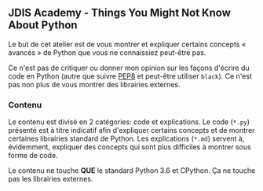 ## JDIS Academy - Things You Might Not Know About Python

Le but de cet atelier est de vous montrer et expliquer certains concepts « avancés » de Python que vous ne connaissiez peut-être pas.

Ce n'est pas de critiquer ou donner mon opinion sur les façons d'écrire du code en Python (autre que suivre [PEP8](https://www.python.org/dev/peps/pep-0008/) et peut-être utiliser `black`). Ce n'est pas non plus de vous montrer des librairies externes.

### Contenu
Le contenu est divisé en 2 catégories: code et explications.
Le code (`*.py`) présenté est à titre indicatif afin d'expliquer certains concepts et de montrer certaines librairies standard de Python.
Les explications (`*.md`) servent à, évidemment, expliquer des concepts qui sont plus difficiles à montrer sous forme de code.

Le contenu ne touche **QUE** le standard Python 3.6 et CPython. Ça ne touche pas les librairies externes.
